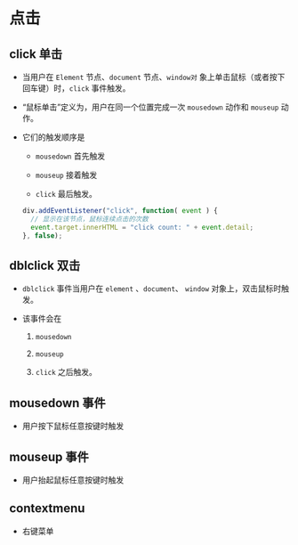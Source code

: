 # 点击

## click 单击

*   当用户在 `Element` 节点、`document` 节点、`window对` 象上单击鼠标（或者按下回车键）时，`click` 事件触发。

*   “鼠标单击”定义为，用户在同一个位置完成一次 `mousedown` 动作和 `mouseup` 动作。

*   它们的触发顺序是

    *   `mousedown` 首先触发

    *   `mouseup` 接着触发

    *   `click` 最后触发。

    ```javascript
    div.addEventListener("click", function( event ) {
      // 显示在该节点，鼠标连续点击的次数
      event.target.innerHTML = "click count: " + event.detail;
    }, false);
    ```

## dblclick 双击

*   `dblclick` 事件当用户在 `element` 、`document`、 `window` 对象上，双击鼠标时触发。

*   该事件会在

    1.  `mousedown`

    2.  `mouseup`

    3.  `click` 之后触发。

## mousedown 事件

*   用户按下鼠标任意按键时触发

## mouseup 事件

*   用户抬起鼠标任意按键时触发

## contextmenu

*   右键菜单
